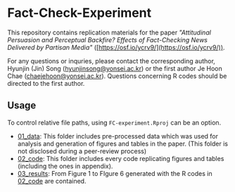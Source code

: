 # Fact-Check-Experiment

This repository contains replication materials for the paper _"Attitudinal Persuasion and Perceptual Backfire? Effects of Fact-Checking News Delivered by Partisan Media"_ ([https://osf.io/ycrv9/](https://osf.io/ycrv9/)). 

For any questions or inquries, please contact the corresponding author, Hyunjin (Jin) Song (hyunjinsong@yonsei.ac.kr) or the first author Je Hoon Chae (chaejehoon@yonsei.ac.kr). Questions concerning R codes should be directed to the first author.

## Usage

To control relative file paths, using `FC-experiment.Rproj` can be an option.

- [01_data](01_data): This folder includes pre-processed data which was used for analysis and generation of figures and tables in the paper. (This folder is not disclosed during a peer-review process)
- [02_code](02_code): This folder includes every code replicating figures and tables (including the ones in appendix). 
- [03_results](03_results): From Figure 1 to FIgure 6 generated with the R codes in [02_code](02_code) are contained.



